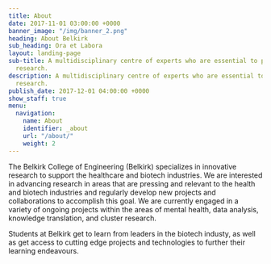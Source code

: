 ```yaml
---
title: About
date: 2017-11-01 03:00:00 +0000
banner_image: "/img/banner_2.png"
heading: About Belkirk
sub_heading: Ora et Labora
layout: landing-page
sub-title: A multidisciplinary centre of experts who are essential to patient-oriented
  research.
description: A multidisciplinary centre of experts who are essential to patient-oriented
  research.
publish_date: 2017-12-01 04:00:00 +0000
show_staff: true
menu:
  navigation:
    name: About
    identifier: _about
    url: "/about/"
    weight: 2
---
```


The Belkirk College of Engineering (Belkirk) specializes in innovative research to support the healthcare and biotech industries. We are interested in advancing research in areas that are pressing and relevant to the health and biotech industries and regularly develop new projects and collaborations to accomplish this goal. We are currently engaged in a variety of ongoing projects within the areas of mental health, data analysis, knowledge translation, and cluster research.

Students at Belkirk get to learn from leaders in the biotech industy, as well as get access to cutting edge projects and technologies to further their learning endeavours.
